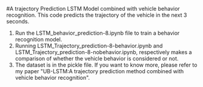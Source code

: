 #A trajectory Prediction LSTM Model combined with vehicle behavior recognition.
This code predicts the trajectory of the vehicle in the next 3 seconds.
1. Run the LSTM_behavior_prediction-8.ipynb file to train a behavior recognition model.
2. Running LSTM_Trajectory_prediction-8-behavior.ipynb and LSTM_Trajectory_prediction-8-nobehavior.ipynb, respectively makes a comparison of whether the vehicle behavior is considered or not.
3. The dataset is in the pickle file.
If you want to know more, please refer to my paper "UB-LSTM:A trajectory prediction method combined with vehicle behavior recognition".
